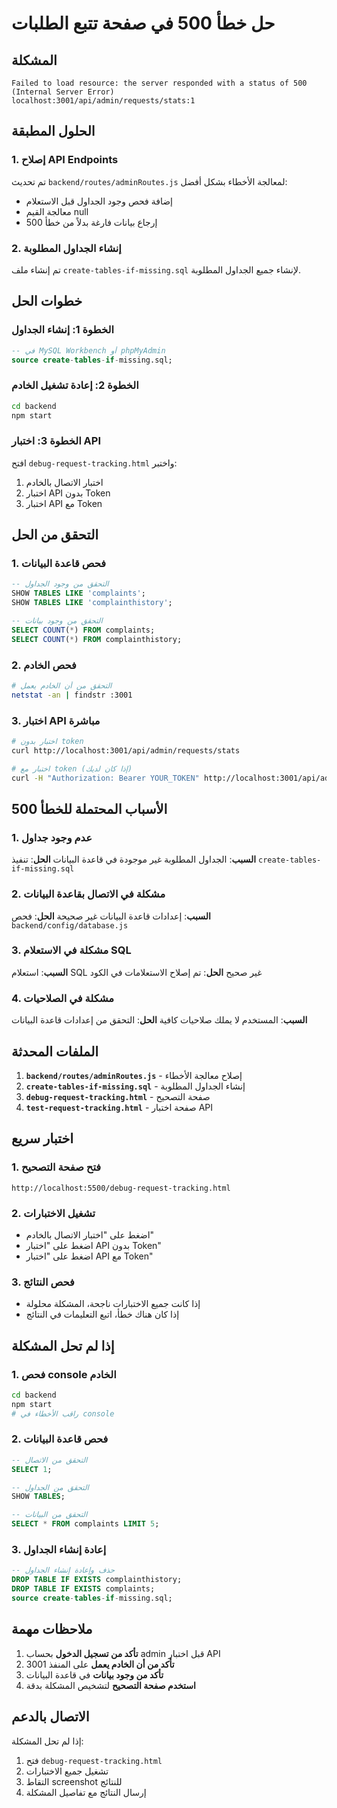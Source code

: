 # حل خطأ 500 في صفحة تتبع الطلبات

## المشكلة
```
Failed to load resource: the server responded with a status of 500 (Internal Server Error)
localhost:3001/api/admin/requests/stats:1
```

## الحلول المطبقة

### 1. إصلاح API Endpoints
تم تحديث `backend/routes/adminRoutes.js` لمعالجة الأخطاء بشكل أفضل:
- إضافة فحص وجود الجداول قبل الاستعلام
- معالجة القيم null
- إرجاع بيانات فارغة بدلاً من خطأ 500

### 2. إنشاء الجداول المطلوبة
تم إنشاء ملف `create-tables-if-missing.sql` لإنشاء جميع الجداول المطلوبة.

## خطوات الحل

### الخطوة 1: إنشاء الجداول
```sql
-- في MySQL Workbench أو phpMyAdmin
source create-tables-if-missing.sql;
```

### الخطوة 2: إعادة تشغيل الخادم
```bash
cd backend
npm start
```

### الخطوة 3: اختبار API
افتح `debug-request-tracking.html` واختبر:
1. اختبار الاتصال بالخادم
2. اختبار API بدون Token
3. اختبار API مع Token

## التحقق من الحل

### 1. فحص قاعدة البيانات
```sql
-- التحقق من وجود الجداول
SHOW TABLES LIKE 'complaints';
SHOW TABLES LIKE 'complainthistory';

-- التحقق من وجود بيانات
SELECT COUNT(*) FROM complaints;
SELECT COUNT(*) FROM complainthistory;
```

### 2. فحص الخادم
```bash
# التحقق من أن الخادم يعمل
netstat -an | findstr :3001
```

### 3. اختبار API مباشرة
```bash
# اختبار بدون token
curl http://localhost:3001/api/admin/requests/stats

# اختبار مع token (إذا كان لديك)
curl -H "Authorization: Bearer YOUR_TOKEN" http://localhost:3001/api/admin/requests/stats
```

## الأسباب المحتملة للخطأ 500

### 1. عدم وجود جداول
**السبب**: الجداول المطلوبة غير موجودة في قاعدة البيانات
**الحل**: تنفيذ `create-tables-if-missing.sql`

### 2. مشكلة في الاتصال بقاعدة البيانات
**السبب**: إعدادات قاعدة البيانات غير صحيحة
**الحل**: فحص `backend/config/database.js`

### 3. مشكلة في الاستعلام SQL
**السبب**: استعلام SQL غير صحيح
**الحل**: تم إصلاح الاستعلامات في الكود

### 4. مشكلة في الصلاحيات
**السبب**: المستخدم لا يملك صلاحيات كافية
**الحل**: التحقق من إعدادات قاعدة البيانات

## الملفات المحدثة

1. **`backend/routes/adminRoutes.js`** - إصلاح معالجة الأخطاء
2. **`create-tables-if-missing.sql`** - إنشاء الجداول المطلوبة
3. **`debug-request-tracking.html`** - صفحة التصحيح
4. **`test-request-tracking.html`** - صفحة اختبار API

## اختبار سريع

### 1. فتح صفحة التصحيح
```
http://localhost:5500/debug-request-tracking.html
```

### 2. تشغيل الاختبارات
- اضغط على "اختبار الاتصال بالخادم"
- اضغط على "اختبار API بدون Token"
- اضغط على "اختبار API مع Token"

### 3. فحص النتائج
- إذا كانت جميع الاختبارات ناجحة، المشكلة محلولة
- إذا كان هناك خطأ، اتبع التعليمات في النتائج

## إذا لم تحل المشكلة

### 1. فحص console الخادم
```bash
cd backend
npm start
# راقب الأخطاء في console
```

### 2. فحص قاعدة البيانات
```sql
-- التحقق من الاتصال
SELECT 1;

-- التحقق من الجداول
SHOW TABLES;

-- التحقق من البيانات
SELECT * FROM complaints LIMIT 5;
```

### 3. إعادة إنشاء الجداول
```sql
-- حذف وإعادة إنشاء الجداول
DROP TABLE IF EXISTS complainthistory;
DROP TABLE IF EXISTS complaints;
source create-tables-if-missing.sql;
```

## ملاحظات مهمة

1. **تأكد من تسجيل الدخول** بحساب admin قبل اختبار API
2. **تأكد من أن الخادم يعمل** على المنفذ 3001
3. **تأكد من وجود بيانات** في قاعدة البيانات
4. **استخدم صفحة التصحيح** لتشخيص المشكلة بدقة

## الاتصال بالدعم

إذا لم تحل المشكلة:
1. فتح `debug-request-tracking.html`
2. تشغيل جميع الاختبارات
3. التقاط screenshot للنتائج
4. إرسال النتائج مع تفاصيل المشكلة
